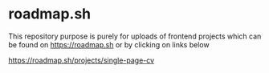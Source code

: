 # roadmap.sh
This repository purpose is purely for uploads of frontend projects which can be found on https://roadmap.sh or by clicking on links below

 https://roadmap.sh/projects/single-page-cv
